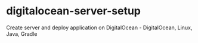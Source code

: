 # digitalocean-server-setup
Create server and deploy application on DigitalOcean - DigitalOcean, Linux, Java, Gradle
